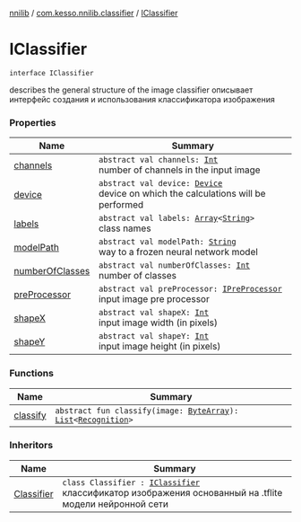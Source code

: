 [nnilib](../../index.md) / [com.kesso.nnilib.classifier](../index.md) / [IClassifier](./index.md)

# IClassifier

`interface IClassifier`

describes the general structure of the image classifier
описывает интерфейс создания и использования классификатора изображения

### Properties

| Name | Summary |
|---|---|
| [channels](channels.md) | `abstract val channels: `[`Int`](https://kotlinlang.org/api/latest/jvm/stdlib/kotlin/-int/index.html)<br>number of channels in the input image |
| [device](device.md) | `abstract val device: `[`Device`](../-device/index.md)<br>device on which the calculations will be performed |
| [labels](labels.md) | `abstract val labels: `[`Array`](https://kotlinlang.org/api/latest/jvm/stdlib/kotlin/-array/index.html)`<`[`String`](https://kotlinlang.org/api/latest/jvm/stdlib/kotlin/-string/index.html)`>`<br>class names |
| [modelPath](model-path.md) | `abstract val modelPath: `[`String`](https://kotlinlang.org/api/latest/jvm/stdlib/kotlin/-string/index.html)<br>way to a frozen neural network model |
| [numberOfClasses](number-of-classes.md) | `abstract val numberOfClasses: `[`Int`](https://kotlinlang.org/api/latest/jvm/stdlib/kotlin/-int/index.html)<br>number of classes |
| [preProcessor](pre-processor.md) | `abstract val preProcessor: `[`IPreProcessor`](../../com.kesso.nnilib.pre-processor/-i-pre-processor/index.md)<br>input image pre processor |
| [shapeX](shape-x.md) | `abstract val shapeX: `[`Int`](https://kotlinlang.org/api/latest/jvm/stdlib/kotlin/-int/index.html)<br>input image width (in pixels) |
| [shapeY](shape-y.md) | `abstract val shapeY: `[`Int`](https://kotlinlang.org/api/latest/jvm/stdlib/kotlin/-int/index.html)<br>input image height (in pixels) |

### Functions

| Name | Summary |
|---|---|
| [classify](classify.md) | `abstract fun classify(image: `[`ByteArray`](https://kotlinlang.org/api/latest/jvm/stdlib/kotlin/-byte-array/index.html)`): `[`List`](https://kotlinlang.org/api/latest/jvm/stdlib/kotlin.collections/-list/index.html)`<`[`Recognition`](../../com.kesso.nnilib.recognition/-recognition/index.md)`>` |

### Inheritors

| Name | Summary |
|---|---|
| [Classifier](../-classifier/index.md) | `class Classifier : `[`IClassifier`](./index.md)<br>классификатор изображения основанный на .tflite модели нейронной сети |
